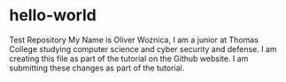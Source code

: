# hello-world
Test Repository 
My Name is Oliver Woznica, I am a junior at Thomas College studying computer science and cyber security and defense.
I am creating this file as part of the tutorial on the Github website.
I am submitting these changes as part of the tutorial.
